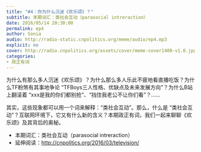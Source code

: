 ```yaml
---
title: "#4：你为什么沉迷《欢乐颂》？"
subtitle: 本期词汇：类社会互动（parasocial intreraction）
date: 2016/05/14 20:30:00
permalink: ep4
author: Sonia
audio: http://radio-static.cnpolitics.org/meme/audio/ep4.mp3
explicit: no
cover: http://radio.cnpolitics.org/assets/cover/meme-cover1400-v1.0.jpg
categories:
- 政正有词
---
```


为什么有那么多人沉迷《欢乐颂》？为什么那么多人乐此不疲地看直播吃饭？为什么TF粉煞有其事地争论 “TFBoys三人性格、优缺点及未来发展方向”？为什么B站上翻滚着 “xxx是我的你们都别抢”、“挡住我老公不让你们看”？……

其实，这些现象都可以用一个词来解释：“类社会互动”。那么，什么是 “类社会互动”？互联网环境下，它又有什么新的含义？本期政正有词，我们一起来聊聊《欢乐颂》及其背后的奥秘。

- 本期词汇：类社会互动（parasocial intreraction）
- 延伸阅读：<http://cnpolitics.org/2016/03/television/>